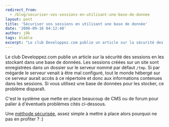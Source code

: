 ```yaml
---
redirect_from:
  - /blog/securiser-vos-sessions-en-utilisant-une-base-de-donnee
layout: post
title: 'Sécuriser vos sessions en utilisant une base de donnée'
date: '2006-09-16 04:12:40'
author: j0k
tags: blabla
excerpt: "Le club Developpez.com publie un article sur la sécurité des sessions en les stockant dans une base de données.     \nLes sessions créées sur un site sont enregistrées dans un dossier sur le serveur nommé par défaut /tmp. Si par mégarde le serveur venait à être mal configuré, tout le monde hébergé sur ce serveur aurait accès à ce répertoire et donc aux      …"
---
```


Le club Developpez.com publie un article sur la sécurité des sessions en les stockant dans une base de données.
Les sessions créées sur un site sont enregistrées dans un dossier sur le serveur nommé par défaut `/tmp`. Si par mégarde le serveur venait à être mal configuré, tout le monde hébergé sur ce serveur aurait accès à ce répertoire et donc aux informations contenues dans les sessions.   Si vous utilisez une base de données pour les stocker, ce problème disparaît.

C'est le système que mette en place beaucoup de CMS ou de forum pour palier à d'éventuels problèmes cités ci-dessous.

Une [méthode sécurisée](http://a-pellegrini.developpez.com/tutoriels/php/session-db/), assez simple à mettre à place alors pourquoi ne pas en profiter ? :)
